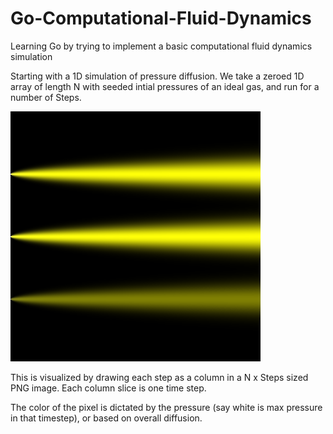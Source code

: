 # Go-Computational-Fluid-Dynamics
Learning Go by trying to implement a basic computational fluid dynamics simulation

Starting with a 1D simulation of pressure diffusion. We take a zeroed 1D array of length N
with seeded intial pressures of an ideal gas, and run for a number of Steps.

![Example sim](https://github.com/Elucidation/Go-Computational-Fluid-Dynamics/blob/master/day2/1d_simN400x400S.png)

This is visualized by drawing each step as a column in a N x Steps sized PNG image. Each column slice is one time step.

The color of the pixel is dictated by the pressure (say white is max pressure in that timestep), or based on overall diffusion.
